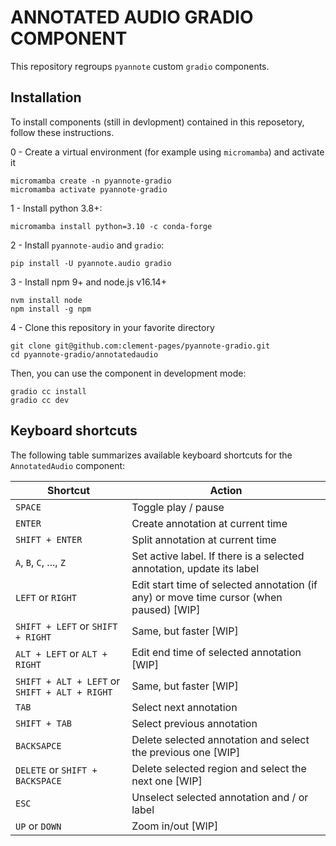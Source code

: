 # ANNOTATED AUDIO GRADIO COMPONENT

This repository regroups `pyannote` custom `gradio` components.

## Installation

To install components (still in devlopment) contained in this reposetory, follow these instructions.

0 - Create a virtual environment (for example using `micromamba`) and activate it
```shell
micromamba create -n pyannote-gradio
micromamba activate pyannote-gradio
```

1 - Install python 3.8+:
```shell
micromamba install python=3.10 -c conda-forge
```

2 - Install `pyannote-audio` and `gradio`:
```shell
pip install -U pyannote.audio gradio
```

3 - Install npm 9+ and node.js v16.14+
```shell
nvm install node
npm install -g npm
```

4 - Clone this repository in your favorite directory
```shell
git clone git@github.com:clement-pages/pyannote-gradio.git
cd pyannote-gradio/annotatedaudio
```

Then, you can use the component in development mode:
```shell
gradio cc install
gradio cc dev
```


## Keyboard shortcuts

The following table summarizes available keyboard shortcuts for the `AnnotatedAudio` component:

| Shortcut                                      | Action                                                                                  |
| --------------------------------------------- | ---------------------------------                                                       |
| `SPACE`                                       | Toggle play / pause                                                                     |
| `ENTER`                                       | Create annotation at current time                                                       |
| `SHIFT + ENTER`                               | Split annotation at current time                                                        |
| `A`, `B`, `C`, ..., `Z`                       | Set active label. If there is a selected annotation, update its label                   |
| `LEFT` or `RIGHT`                             | Edit start time of selected annotation (if any) or move time cursor (when paused) [WIP] |
| `SHIFT + LEFT` or `SHIFT + RIGHT`             | Same, but faster [WIP]                                                                  |
|`ALT + LEFT` or `ALT + RIGHT`                  | Edit end time of selected annotation [WIP]                                              |
| `SHIFT + ALT + LEFT` or `SHIFT + ALT + RIGHT` | Same, but faster [WIP]                                                                  |
| `TAB`                                         | Select next annotation                                                                  |
| `SHIFT + TAB`                                 | Select previous annotation                                                              |
|`BACKSAPCE`                                    | Delete selected annotation and select the previous one [WIP]                            |
|`DELETE` or `SHIFT + BACKSPACE`                | Delete selected region and select the next one [WIP]                                    |
|`ESC`                                          | Unselect selected annotation and / or label                                             |
| `UP` or `DOWN`                                | Zoom in/out [WIP]                                                                       |
